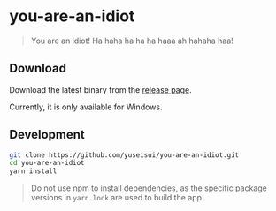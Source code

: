 # you-are-an-idiot

> You are an idiot! Ha haha ha ha ha haaa ah hahaha haa!

## Download

Download the latest binary from the [release page](https://github.com/yuseisui/you-are-an-idiot/releases/latest).

Currently, it is only available for Windows.

## Development

```bash
git clone https://github.com/yuseisui/you-are-an-idiot.git
cd you-are-an-idiot
yarn install
```

> Do not use npm to install dependencies, as the specific package versions in `yarn.lock` are used to build the app.
